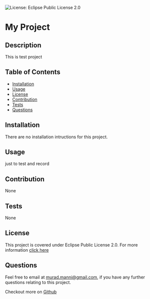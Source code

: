 
![License: Eclipse Public License 2.0](https://img.shields.io/badge/LICENSE-Eclipse%20Public%20License%202.0-green)
# My Project

## Description
This is test project
    
## Table of Contents
- [Installation](#installation)
- [Usage](#usage)
- [License](#license)
- [Contribution](#contribution)
- [Tests](#tests)
- [Questions](#questions)

## Installation  
There are no installation intructions for this project.
      
## Usage      
just to test and record
      
## Contribution
None

## Tests
None

## License
This project is covered under Eclipse Public License 2.0. 
            For more information [click here](https://opensource.org/licenses/EPL-2.0)
      
## Questions
Feel free to email at murad.manni@gmail.com, if you have any further questions relating to this project.

Checkout more on [Github](https://github.com/muradmanni)
    